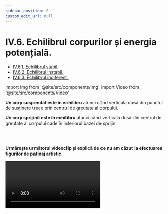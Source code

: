 ```yaml
---
sidebar_position: 6
custom_edit_url: null
---
```


# IV.6. Echilibrul corpurilor și energia potențială.


<ul class="table-of-contents table-of-contents__left-border"><li><a href="#iv61-echilibrul-stabil" class="table-of-contents__link toc-highlight">IV.6.1. Echilibrul stabil.</a></li><li><a href="#iv62-echilibrul-instabil" class="table-of-contents__link toc-highlight">IV.6.2. Echilibrul instabil.</a></li><li><a href="#iv63-echilibrul-indiferent" class="table-of-contents__link toc-highlight">IV.6.3. Echilibrul indiferent.</a></li></ul>



import Img from '@site/src/components/Img'
import Video from '@site/src/components/Video'






<div class="alert alert--primary" role="alert">

**Un corp suspendat este în echilibru** atunci când verticala dusă din punctul de susținere trece prin centrul de greutate al corpului.

**Un corp sprijinit este în echilibru** atunci când verticala dusă din centrul de greutate al corpului cade în interiorul bazei de sprijin.



</div>


<br></br>


**Urmărește următorul videoclip și explică de ce nu am căzut la efectuarea figurilor de patinaj artistic.**


<Video src="https://www.youtube.com/embed/DCWDNXQdwYA" />

<br></br>



<div class="alert alert--primary" role="alert">


**Un corp poate fi în trei tipuri de echilibre:**

**- stabil**;

**- instabil**;

**- indiferent**.


</div>






<br></br>
<br></br>


### IV.6.1. Echilibrul stabil.


<div class="alert alert--primary" role="alert">

**Un corp este în echilibru stabil** dacă revine în poziția de echilibru după ce a fost scos din aceasta și dacă, la mici deviații față de poziția de echilibru, centrul de greutate urcă.


</div>


<br></br>



<div class="alert alert--secondary" role="alert">

Tendința corpurilor este de a fi într-o stare de echilibru stabil, corespunde unei energii potențiale gravitaționale minime. La scoaterea unui corp din starea de echilibru stabil, energia potențială crește, iar greutatea și forța de reacțiune din punctul de susținere formează un cuplu de forțe care pot readuce corpul în poziția de echilibru stabil.


</div>





<br></br>


<div class="alert alert--primary" role="alert">

**a) Corpurile suspendate sunt în echilibru stabil** când centrul de greutate (C) este sub punctul de suspendare (S), pe aceeași verticală.


<Img className="img-responsive" src="fizica/clasa7/capitolul4/4_6_1_Poza1_CorpuriSuspendate_vers2.jpg" width="1000" height="406" />


**Exemple de corpurile suspendate în echilibru stabil:** hainele puse în cuier, hainele puse pe umeraș, lustre, tablouri etc.


<br></br>


**b) Corpurile sprijinite sunt în echilibru stabil** când verticala dusă din centrul de greutate (C) cade în interiorul bazei de sprijin.

<Img className="img-responsive" src="fizica/clasa7/capitolul4/4_6_1_Poza2_CorpuriSprijinite_vers2.jpg" width="1000" height="359" />


**Exemple de corpurile sprijinite în echilibru stabil:** oamenii, mobilierul, casele etc.



</div>




<br></br>
<br></br>




### IV.6.2. Echilibrul instabil.


<div class="alert alert--primary" role="alert">

**Un corp este în echilibru instabil** dacă nu revine în poziția de echilibru după ce a fost scos din aceasta și dacă, la mici deviații față de poziția de echilibru, centrul de greutate coboară. Energia potențială gravitațională este maximă.

</div>



<br></br>


<div class="alert alert--primary" role="alert">

**a) Corpurile suspendate sunt în echilibru instabil** când centrul de greutate (C) este deasupra punctului de susținere (S), pe aceeași verticală.

<Img className="img-responsive" src="fizica/clasa7/capitolul4/4_6_2_Poza1_CorpuriSuspendateInEchilibruInstabil_vers2.jpg" width="1000" height="479" />


**Exemple de corpurile suspendate în echilibru instabil:** o riglă ținută pe deget, un acrobat care stă pe o mână, un om care stă pe cap etc.


<br></br>

b)	**Corpurile sprijinite sunt în echilibru instabil** când verticală dusă din centrul de greutate (C) cade pe muchia bazei de sprijin.


<Img className="img-responsive" src="fizica/clasa7/capitolul4/4_6_2_Poza2_CorpuriSprijiniteInEchilibruInstabil_vers2.jpg" width="1000" height="324" />


**Exemple de corpurile sprijinite în echilibru instabil:** un butoi înclinat.


</div>

<br></br>




:::note Observaţie

Corpurile sprijinite pe o bază de susținere vor fi răsturnate de cuplul normalei și greutății dacă verticala dusă din centrul de greutate cade în afara bazei de susținere.

:::




<br></br>
<br></br>







### IV.6.3. Echilibrul indiferent.


<div class="alert alert--primary" role="alert">

**Un corp este în echilibru indiferent** dacă corpul rămâne în poziția de echilibru, oricum l-am așeza și la deviații mari.

</div>



<br></br>


<div class="alert alert--primary" role="alert">

**Energia potențială gravitațională este zero.**

</div>






<br></br>


<div class="alert alert--primary" role="alert">


**a) Corpurile suspendate sunt în echilibru indiferent** când punctul de susținere este chiar în centrul lor de greutate (S coincide cu C).

În acest caz rezultanta forțelor ce acționează asupra corpului este nulă, iar momentul cuplului este nul.


<Img className="img-responsive" src="fizica/clasa7/capitolul4/4_6_3_Poza1_CorpuriSuspendateInEchilibruIndiferent_vers2.jpg" width="1000" height="415" />


**Exemple de corpurile suspendate în echilibru indiferent:** morile de vânt, paletele unei turbine, acul busolei, elicea unui ventilator sau elicopter etc.

<br></br>



**b) Corpurile sprijinite sunt în echilibru indiferent** când sunt pe o suprafață orizontală și la mari deviații rămân tot în echilibru.


<Img className="img-responsive" src="fizica/clasa7/capitolul4/4_6_3_Poza2_CorpuriSprijiniteInEchilibruIndiferent_vers2.jpg" width="1000" height="130" />


**Exemple de corpurile sprijinite în echilibru indiferent:** o bilă pe sol.




</div>






<br></br>


<div class="alert alert--danger" role="alert">

&#128293 **Experimentul 11: Echilibrul unui corp suspendat**

**Atenție** când lucrezi cu obiecte ascuțite! **Atenție** când lucrezi cu acul să nu te înțepi!


</div>




<br></br>


<div class="alert alert--success" role="alert">

&#128064 **Experimentul 11: Echilibrul unui corp suspendat**


<Video src="https://www.youtube.com/embed/m-1Bq1ZI4zE" />




**Materiale necesare:**    
Creion, riglă cu orificiu (o bucată de carton dreptunghiulară), compas.


<br></br>


**Descrierea experimentului:**
- Suspendă rigla pe vârful creionului astfel încât centrul de greutate al ei (aflat la mijlocul riglei)să fie sub orificiu.
- Deplasează puţin rigla în dreapta sau în stânga.
  > Rigla se va mişca într-o parte şi în alta până va reveni la poziţia iniţială, adică pe verticală.
- Suspendă rigla pe creion astfel încât centrul de greutate al ei (aflat la mijlocul riglei) să fie deasupra orificiului.
- Încearcă să o ţii nemişcată în această poziţie. Este destul de greu !
  > Rigla stă în această poziţie numai dacă nu o mişcăm deloc. La cea mai mică mişcare a mâinii, rigla se răstoarnă, nemairevenind în poziţia iniţială.
- Trasează diagonalele cartonului dreptunghiular pentru a-i afla centrul de greutate.
- Suspendă pe acul compasului dreptunghiul chiar în centrul său. Ai obținut o morișcă.
  > Oricât ai mișca morișca, ea rămâne în echilibru.


<br></br>


**Concluzia experimentului:**

**Echilibrul corpului poate fi :**
- **Stabil** când punctul de suspensie se află deasupra centrului de greutate, pe aceeaşi verticală. Această situaţie a fost îndeplinită în primul caz.
- **Instabil** când punctul de suspensie se află sub centrul de greutate, pe aceeaşi verticală. Această situaţie a fost îndeplinită în al doilea caz, când corpul scos din starea de echilibru nu a mai revenit singur la poziţia iniţială. La circ, multe numere de acrobaţii se realizează într-un echilibru instabil, lucru care cere multă abilitate şi mult exerciţiu.
- **Indiferent** când punctul de suspensie se află chiar în centrul de greutate al corpului. Această situaţie a fost îndeplinită la morișca de carton, când corpul a revenit singur la poziţia iniţială, oricât de mult l-am deplasat .







</div>


<br></br>




<br></br>

<div class="alert alert--success" role="alert">

&#128064 **Experimentul 12: Echilibrul unui corp sprijinit**



<Video src="https://www.youtube.com/embed/bk4O6rmuaLw" />




**Materiale necesare:**    
Paralelipiped deformabil.



<br></br>


**Descrierea experimentului:**
- Așază paralelipipedul deformabil pe masă, astfel încât paralelipipedul să fie drept pe suprafața mesei.
- Observă firul cu plumb.
  > Firul cu plumb cade în mijlocul bazei de sprijin.
- Înclină treptat paralelipipedul deformabil pe masă.
- Observă firul cu plumb.
  > Când firul cu plumb cade pe muchia bazei de sprijin, paralelipipedul nu se răstoarnă.    
  > Când firul cu plumb cade în exteriorul bazei de sprijin, paralelipipedul se răstoarnă.



<br></br>


**Concluzia experimentului:**
- Când firul cu plumb cade în interiorul bazei de sprijin, paralelipipedul este în echilibru stabil.
- Când firul cu plumb cade pe muchia bazei de sprijin, paralelipipedul este în echilibru instabil.
- Când firul cu plumb cade în exteriorul bazei de sprijin, paralelipipedul nu mai este în echilibru.



</div>


<br></br>

<div class="alert alert--secondary" role="alert">

&#128294 **Observație**


**Stabilitatea unui corp depinde de doi factori :**

1)	Cu cât baza de sprijin este mai mare, cu atât stabilitatea corpului crește.

2)	Cu cât centrul de greutate al corpului este mai aproape de baza de sprijin, cu atât stabilitatea corpului este mai mare.



</div>

<br></br>


<div class="alert alert--success" role="alert">

&#128064 **Experimentul 13: Stabilitatea și suprafața de sprijin**


<Video src="https://www.youtube.com/embed/hIRVo-GFZBM" />




**Materiale necesare:**    
2 sticle de plastic goale.

<br></br>



**Descrierea experimentului:**
- Sprijină o sticlă pe baza mare (pe fund) şi suflă puternic pentru a o răsturna.
- Sprijină o sticlă pe baza mică (pe dop) şi suflă din nou puternic pentru a o răsturna.
  > Sticla se răstoarnă foarte uşor când e sprijinită pe dop.

<br></br>

**Concluzia experimentului:**   
Stabilitatea unui corp aşezat este cu atât mai mare, cu cât baza de sprijin este mai mare.





</div>


<br></br>


<div class="alert alert--success" role="alert">

&#128064 **Experimentul 14: Stabilitatea unui corp sprijinit**


<Video src="https://www.youtube.com/embed/6CrhtReG0Bo" />




**Materiale necesare:**   
Două dopuri de sticlă de plastic, 4 piuliţe, bandă adezivă, plan înclinat din carton (de la un dosar).


<br></br>

**Descrierea experimentului:**
- Fixează cu bandă adezivă pe fundul fiecărui dop câteva piuliţe.
- Lipeşte cele două dopuri cu bandă adezivă pentru a obţine o roată.
- Aşază cartonul pe un obiect nu prea înalt pentru a obţine un plan înclinat şi pune pe el rotiţa din dopuri.
  > Rotiţa nu se rostogoleşte pe planul înclinat.


<br></br>

**Concluzia experimentului:**   
Datorită greutăţii piuliţelor aşezate pe fundul rotiţei, centrul de greutate al rotiţei coboară spre baza de sprijin. Astfel corpul are o foarte mare stabilitate, încât învinge forţa de atracţie a Pământului care i-ar fi provocat rostogolirea pe planul înclinat.




</div>


<br></br>

<div class="alert alert--warning" role="alert">

&#128272 **Aplicaţii**


Numai la corpurile omogene (alcătuite din acelaşi material sau substanţă) centrul de greutate coincide cu centrul de greutate geometric (de simetrie).

Pentru corpurile neomogene, centrul de greutate va fi mai jos sau mai sus în funcţie de locul unde este concentrată masa (greutatea) corpului.

Stabilitatea unui corp aşezat este cu atât mai mare, cu cât centrul de greutate este mai aproape de baza de sprijin.

- La încărcarea unui camion (vapor), se aşază mai întâi lucrurile mai grele şi apoi cele mai uşoare. În caz contrar camionul se poate răsturna.

- Fundul sticlelor, paharelor se face mai gros, piciorul paharelor este lat şi greu, pentru ca centrul de greutate să fie cât mai jos, iar baza de sprijin cât mai mare pentru a nu se răsturna cu uşurinţă.

- “Hopa-Mitică” oricum ai aşeza-o, revine în picioare. Această jucărie are partea inferioară umplută cu plumb şi de aceea centrul ei de greutate se află în poziţia cea mai de jos.




</div>




<br></br>

<div class="alert alert--success" role="alert">

&#128064 **Experimentul 15: Tipuri de echilibre mecanice**


<Video src="https://www.youtube.com/embed/Ab8ieQ6tR4o" />




**Materiale necesare:**   
O bilă, o minge, un bol.

<br></br>

**Descrierea experimentului:**
- Pune o bilă într-un bol de sticlă. Ridică bila pe marginea bolului și las-o liberă.
- Observă comportarea bilei.
- Ce poți spune despre echilibrul bilei în cele trei cazuri?
  > Bila revine pe fundul bolului, deci este în echilibru stabil.
- Așază bila pe o minge astfel încât să fie în echilibru.
- Observă ce se întâmplă cu bila atunci când este deviată foarte puțin de la poziția de echilibru.
  > Bila cade de pe minge când este mișcată, fiind în echilibru instabil.
- Pune bila pe o suprafață orizontală în diferite poziții și observă comportarea acesteia.
  > Bila pe o suprafață este în echilibru indiferent.



<br></br>




**Concluzia experimentului:**
- Bila pe fundul bolului revine în poziția de echilibru datorită forței de greutate, având o energia potențială gravitațională minimă.
- Energia potențială a bilei aflată pe minge este maximă.
- Bila rămâne în echilibru în oricare dintre pozițiile aflate în planul orizontal, având o energie potențială egală cu zero (nu are unde să cadă, nefiind la o înălțime față de sol).



</div>
